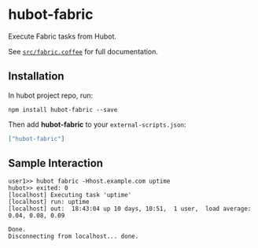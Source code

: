 # hubot-fabric

Execute Fabric tasks from Hubot.

See [`src/fabric.coffee`](https://github.com/appneta/hubot-fabric/tree/master/src) for full documentation.

## Installation

In hubot project repo, run:

`npm install hubot-fabric --save`

Then add **hubot-fabric** to your `external-scripts.json`:

```json
["hubot-fabric"]
```

## Sample Interaction

```
user1>> hubot fabric -Hhost.example.com uptime
hubot>> exited: 0
[localhost] Executing task 'uptime'
[localhost] run: uptime
[localhost] out:  18:43:04 up 10 days, 10:51,  1 user,  load average: 0.04, 0.08, 0.09

Done.
Disconnecting from localhost... done.
```
